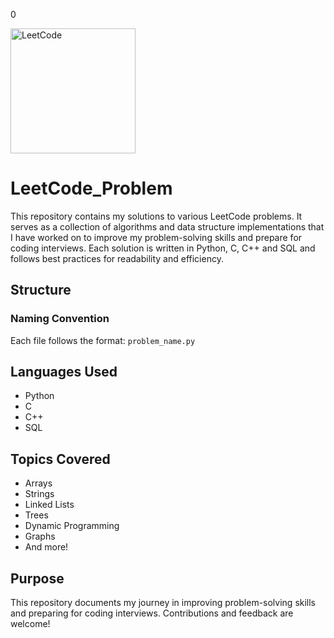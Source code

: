 0

<img src="https://interviewguide.dev/images/leetcode.png" alt="LeetCode" width="200"/>

# LeetCode_Problem

This repository contains my solutions to various LeetCode problems. It serves as a collection of algorithms and data structure implementations that I have worked on to improve my problem-solving skills and prepare for coding interviews. Each solution is written in Python, C, C++ and SQL and follows best practices for readability and efficiency.

## Structure


### Naming Convention

Each file follows the format: `problem_name.py`

## Languages Used

- Python
- C
- C++
- SQL

## Topics Covered

- Arrays
- Strings
- Linked Lists
- Trees
- Dynamic Programming
- Graphs
- And more!

## Purpose

This repository documents my journey in improving problem-solving skills and preparing for coding interviews. Contributions and feedback are welcome!
